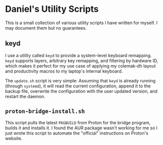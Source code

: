 # Daniel's Utility Scripts

This is a small collection of various utility scripts I have written for myself. I may document them but no guarantees.

## keyd

I use a utility called `keyd` to provide a system-level keyboard remapping. `keyd` supports layers, arbitrary key remapping, and filtering by hardware ID, which makes it perfect for my use case of applying my colemak-dh layout and productivity macros to my laptop's internal keyboard.

The `update.sh` script is very simple: Assuming that `keyd` is already running (through `systemd`), it will read the current configuration, append it to the backup file, overwrite the configuration with the user updated version, and restart the daemon.

## `proton-bridge-install.sh`

This script pulls the latest `PKGBUILD` from Proton for the bridge program, builds it and installs it. I found the AUR package wasn't working for me so I just wrote this script to automate the "official" instructions on Proton's website.
